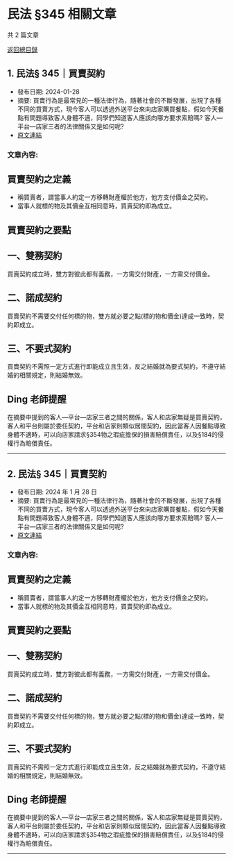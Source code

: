 # 民法 §345 相關文章

共 2 篇文章

[返回總目錄](00_總目錄.md)

## 1. 民法§ 345｜買賣契約

- 發布日期: 2024-01-28
- 摘要: 買賣行為是最常見的一種法律行為，隨著社會的不斷發展，出現了各種不同的買賣方式，現今客人可以透過外送平台來向店家購買餐點，假如今天餐點有問題導致客人身體不適，同學們知道客人應該向哪方要求索賠嗎? 客人—平台—店家三者的法律關係又是如何呢?
- [原文連結](https://www.jasper-realestate.com/%e6%b0%91%e6%b3%95-345%e8%b2%b7%e8%b3%a3_%e5%a5%91%e7%b4%84/)

### 文章內容:

## 買賣契約之定義

- 稱買賣者，謂當事人約定一方移轉財產權於他方，他方支付價金之契約。
- 當事人就標的物及其價金互相同意時，買賣契約即為成立。

## 買賣契約之要點

## 一、雙務契約

買賣契約成立時，雙方對彼此都有義務，一方需交付財產，一方需交付價金。

## 二、諾成契約

買賣契約不需要交付任何標的物，雙方就必要之點(標的物和價金)達成一致時，契約即成立。

## 三、不要式契約

買賣契約不需照一定方式進行即能成立且生效，反之結婚就為要式契約，不遵守結婚的相關規定，則結婚無效。

## Ding 老師提醒

在摘要中提到的客人—平台—店家三者之間的關係，客人和店家無疑是買賣契約，客人和平台則屬於委任契約，平台和店家則類似居間契約，因此當客人因餐點導致身體不適時，可以向店家請求§354物之瑕疵擔保的損害賠償責任，以及§184的侵權行為賠償責任。

---

## 2. 民法§ 345｜買賣契約

- 發布日期: 2024 年 1 月 28 日
- 摘要: 買賣行為是最常見的一種法律行為，隨著社會的不斷發展，出現了各種不同的買賣方式，現今客人可以透過外送平台來向店家購買餐點，假如今天餐點有問題導致客人身體不適，同學們知道客人應該向哪方要求索賠嗎? 客人—平台—店家三者的法律關係又是如何呢?
- [原文連結](https://www.jasper-realestate.com/%e6%b0%91%e6%b3%95-345%e8%b2%b7%e8%b3%a3_%e5%a5%91%e7%b4%84/)

### 文章內容:

## 買賣契約之定義

- 稱買賣者，謂當事人約定一方移轉財產權於他方，他方支付價金之契約。
- 當事人就標的物及其價金互相同意時，買賣契約即為成立。

## 買賣契約之要點

## 一、雙務契約

買賣契約成立時，雙方對彼此都有義務，一方需交付財產，一方需交付價金。

## 二、諾成契約

買賣契約不需要交付任何標的物，雙方就必要之點(標的物和價金)達成一致時，契約即成立。

## 三、不要式契約

買賣契約不需照一定方式進行即能成立且生效，反之結婚就為要式契約，不遵守結婚的相關規定，則結婚無效。

## Ding 老師提醒

在摘要中提到的客人—平台—店家三者之間的關係，客人和店家無疑是買賣契約，客人和平台則屬於委任契約，平台和店家則類似居間契約，因此當客人因餐點導致身體不適時，可以向店家請求§354物之瑕疵擔保的損害賠償責任，以及§184的侵權行為賠償責任。

---

